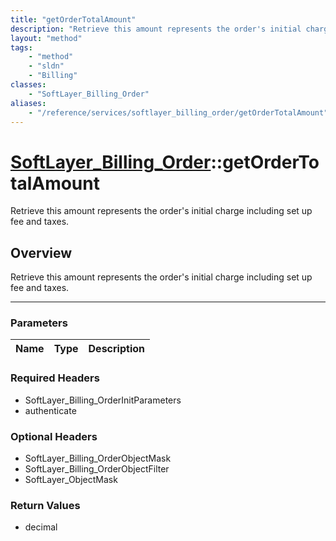 ```yaml
---
title: "getOrderTotalAmount"
description: "Retrieve this amount represents the order's initial charge including set up fee and taxes."
layout: "method"
tags:
    - "method"
    - "sldn"
    - "Billing"
classes:
    - "SoftLayer_Billing_Order"
aliases:
    - "/reference/services/softlayer_billing_order/getOrderTotalAmount"
---
```

# [SoftLayer_Billing_Order](/reference/services/SoftLayer_Billing_Order)::getOrderTotalAmount


Retrieve this amount represents the order's initial charge including set up fee and taxes.


## Overview 
Retrieve this amount represents the order's initial charge including set up fee and taxes.

-----

### Parameters 
|Name | Type | Description |
| --- | --- | --- |


### Required Headers
* SoftLayer_Billing_OrderInitParameters
* authenticate


### Optional Headers
* SoftLayer_Billing_OrderObjectMask
* SoftLayer_Billing_OrderObjectFilter
* SoftLayer_ObjectMask

### Return Values
* decimal




